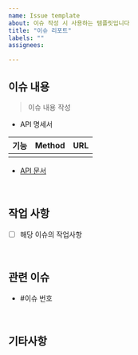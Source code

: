 ```yaml
---
name: Issue template
about: 이슈 작성 시 사용하는 템플릿입니다
title: "이슈 리포트"
labels: ""
assignees:

---
```


##  이슈 내용
> 이슈 내용 작성
>
- API 명세서
  
|기능|Method|URL|
|------|---|---|
||||

- [API 문서](링크)
<br>

##  작업 사항
- [ ] 해당 이슈의 작업사항

<br>

##  관련 이슈
- #이슈 번호

<br>

## 기타사항


<br>

